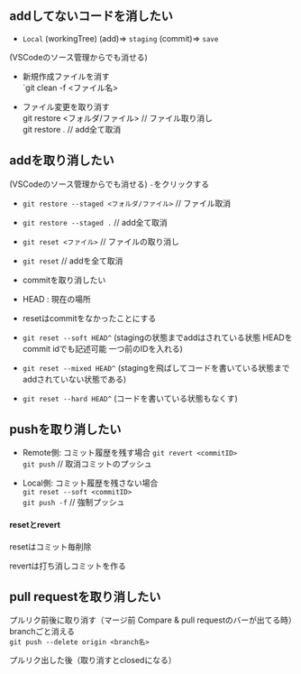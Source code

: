 ## addしてないコードを消したい

+ `Local` (workingTree) (add)=> `staging` (commit)=> `save`<br>

(VSCodeのソース管理からでも消せる)<br>
+ 新規作成ファイルを消す<br>
`git clean -f <ファイル名><br>

+ ファイル変更を取り消す<br>
git restore <フォルダ/ファイル> // ファイル取り消し<br>
git restore . // add全て取消<br>

## addを取り消したい

(VSCodeのソース管理からでも消せる) `-`をクリックする<br>

+ `git restore --staged <フォルダ/ファイル>` // ファイル取消<br>

+ `git restore --staged .` // add全て取消<br>

+ `git reset <ファイル>` // ファイルの取り消し<br>

+ `git reset` // addを全て取消<br>

+ commitを取り消したい

+ HEAD : 現在の場所<br>

+ resetはcommitをなかったことにする<br>

+ `git reset --soft HEAD^` (stagingの状態までaddはされている状態 HEADをcommit idでも記述可能 一つ前のIDを入れる)<br>

+ `git reset --mixed HEAD^` (stagingを飛ばしてコードを書いている状態まで addされていない状態である)<br>

+ `git reset --hard HEAD^` (コードを書いている状態もなくす)<br>

## pushを取り消したい

+ Remote側: コミット履歴を残す場合
`git revert <commitID>` <br>
`git push` // 取消コミットのプッシュ<br>

+ Local側: コミット履歴を残さない場合<br>
`git reset --soft <commitID>`<br>
`git push -f` // 強制プッシュ<br>

#### resetとrevert

resetはコミット毎削除<br>

revertは打ち消しコミットを作る<br>

## pull requestを取り消したい

プルリク前後に取り消す（マージ前 Compare & pull requestのバーが出てる時）branchごと消える<br>
`git push --delete origin <branch名>`<br>

プルリク出した後（取り消すとclosedになる）<br>
